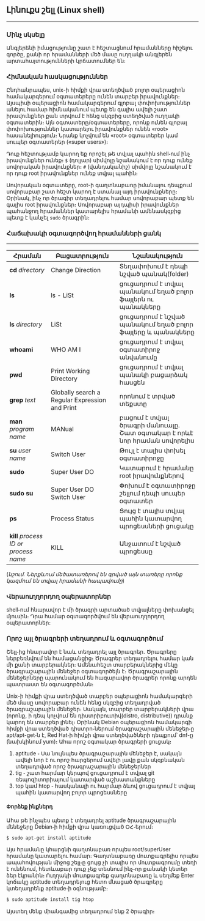 ## <b>Լինուքս շելլ (Linux shell)</b>
-------------
### <b>Մինչ սկսելը</b>
Անգլերենի իմացությունը շատ է հեշտացնում հրամանները հիշելու գործը, քանի որ հրամանների մեծ մասը ուղղակի անգլերեն արտահայտությունների կրճատումներ են։

### <b>Հիմնական հասկացություններ</b>
Ընդհանրապես, unix-ի հիմքի վրա ստեղծված բոլոր օպերացիոն համակարգերում օգտատերերը ունեն տարբեր իրավունքներ։ Այսպիսի օպերացիոն համակարգերում գլոբալ փոփոխություններ անելու համար հիմնականում պետք են գալիս ավելի շատ իրավունքներ քան տրվում է հենց սկզբից ստեղծված ուղղակի օգտատերին։ Այն օգտատերը/օգտատերերը, որոնք ունեն գլոբալ փոփոխություններ կատարելու իրավունքներ ունեն «root» հասանելիություն։ Նրանք կոչվում են «root» օգտատերեր կամ սուպեր օգտատերեր («super users»)։  

Դուք հեշտությամբ կարող եք որոշել թե տվյալ պահին shell֊ում ինչ իրավունքներ ունեք։
`$` (դոլլար) սիմվոլը նշանակում է որ դուք ունեք սովորական իրավունքներ։
`#` (վանդականիշ) սիմվոլը նշանակում է որ դուք root իրավունքներ ունեք տվյալ պահին։  

Սովորական օգտատերը, root-ի գաղտնաբառը իմանալու դեպքում սովորաբար շատ հեշտ կարող է ստանալ այդ իրավունքները։ Օրինակ, ինչ որ ծրագիր տեղադրելու համար սովորաբար պետք են գալիս root իրավունքներ։ Սովորաբար այդպիսի իրավունքներ պահանջող հրամաններ կատարելիս հրամանի ամենասկզբից պետք է կանչել `sudo` ծրագրին։

### <b>Հաճախակի օգտագործվող հրամանների ցանկ</b>
-------------

Հրաման  | Բացատրություն | Նշանակություն
------------- | ------------- |-------------
**cd** *directory*  | Change Direction | Տեղափոխում է դեպի նշված պանակ(folder)
**ls**  | ls - LiSt | ցուցադրում է տվյալ պանակում եղած բոլոր ֆայլերն ու պանակները
**ls** *directory* | LiSt | ցուցադրում է նշված պանակում եղած բոլոր ֆայլերը և պանակները
**whoami** | WHO AM I | ցուցադրում է տվյալ օգտատիրոջ անվանումը
**pwd** | Print Working Directory | ցուցադրում է տվյալ պանակի բացարձակ հասցեն
**grep** *text* | Globally search a Regular Expression and Print |որոնում է տրված տեքստը
**man** *program name* | MANual | բացում է տվյալ ծրագրի մանուալը․ Շատ օգտակար է որևէ նոր հրաման սովորելիս
**su** *user name* | Switch User | Թույլ է տալիս փոխել օգտատիրոջը
**sudo** | Super User DO | Կատարում է հրամանը root իրավունքներով
**sudo su** | Super User DO Switch User | Փոխում է օգտատիրոջը շելլում դեպի սուպեր օգտատեր
**ps** | Process Status | Ցույց է տալիս տվյալ պահին կատարվող պրոցեսսների ցուցակը
**kill** *process ID or process name* | KILL | Անջատում է նշված պրոցեսսը
(*նշում․ Ներքևում մեծատառերով են գրված այն տառերը որոնք կազմում են տվյալ հրամանի հապավումը*)

### <b>Վերաուղղորդող օպերատորներ</b>
shell֊ում հնարավոր է մի ծրագրի արտածած տվյալները փոխանցել մյուսին։ Դրա համար օգտագործվում են վերաուղղորդող օպերատորներ։

### <b>Որոշ այլ ծրագրերի տեղադրում և օգտագործում</b>
Շելլ֊ից հնարավոր է նաև տեղադրել այլ ծրագրեր․ Ծրագրերը ներբեռնվում են համացանցից։ Ծրագրեր տեղադրելու համար կան մի քանի տարբերակներ։ Ամենահեշտ տարբերակներից մեկը ծրագրաշարային մենեջեր օգտագործելն է։ Ծրագրաշարային մենեջերները պարունակում են հազարավոր ծրագրեր որոնք արդեն պատրաստ են օգտագործման։  

Unix-ի հիմքի վրա ստեղծված տարբեր օպերացիոն համակարգերի մեծ մասը սովորաբար ունեն հենց սկզբից տեղադրված ծրագրաշարային մենեջեր։ Սակայն, տարբեր տարբերակների վրա (որոնք, ի դեպ կոչվում են դիստրիբուտիվ(distro, distributive)) դրանք կարող են տարբեր լինել։ Օրինակ Debian օպերացիոն համակարգի հիմքի վրա ստեղծված դիստրո֊ներում ծրագրաշարային մենեջեր֊ը apt/apt-get֊ն է, Red Hat֊ի հիմքի վրա ստեղծվածների դեպքում՝ dnf-ը (նախկինում yum)։ Ահա որոշ օգտակար ծրագրերի ցուցակ։  
1. aptitude ֊ Սա նույնպես ծրագրաշարային մենեջեր է, սակայն ավելի նոր է
   ու որոշ հարցերում ավելի լավը քան սկզբնական տեղադրված որոշ
   ծրագրաշարային մենեջերներ
2. tig ֊ շատ հարմար կերպով ցուցադրում է տվյալ git ռեպոզիտորիայում
   կատարված աշխատանքները
3. top կամ htop ֊ հասկանալի ու հարմար ձևով ցուցադրում է տվյալ պահին
   կատարվող բոլոր պրոցեսսները

#### <b>Փորձեք ինքներդ</b>
Ահա թե ինչպես պետք է տեղադրել aptitude ծրագրաշարային մենեջերը Debian֊ի հիմքի վրա կառուցված ՕՀ֊երում։
```bash
$ sudo apt-get install aptitude
```

Այս հրամանը կհարցնի գաղտնաբառ որպես root/superUser հրամանը կատարելու համար։ Գաղտնաբառը մուտքագրելիս որպես ապահովության միջոց շելլ֊ը ցույց չի տալիս որ մուտքագրումը տեղի է ունենում, հետևաբար դուք չեք տեսնում ինչ֊որ քանակի կետեր ձեր էկրանին։ Ուղղակի մուտքագրեք գաղտնաբառը և սեղմեք Enter կոճակը aptitude տեղադրելուց հետո մնացած ծրագրերը կտեղադրենք aptitude֊ի օգնությամբ։
```bash
$ sudo aptitude install tig htop
```
Այստեղ մենք միանգամից տեղադրում ենք 2 ծրագիր։
